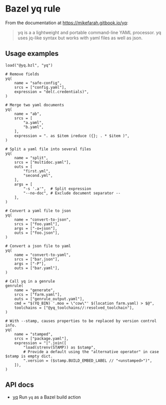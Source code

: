 # Bazel yq rule

From the documentation at https://mikefarah.gitbook.io/yq:

> yq is a a lightweight and portable command-line YAML processor.
> yq uses jq-like syntax but works with yaml files as well as json.

## Usage examples

```starlark
load("@yq.bzl", "yq")
```

```starlark
# Remove fields
yq(
    name = "safe-config",
    srcs = ["config.yaml"],
    expression = "del(.credentials)",
)
```

```starlark
# Merge two yaml documents
yq(
    name = "ab",
    srcs = [
        "a.yaml",
        "b.yaml",
    ],
    expression = ". as $item ireduce ({}; . * $item )",
)
```

```starlark
# Split a yaml file into several files
yq(
    name = "split",
    srcs = ["multidoc.yaml"],
    outs = [
        "first.yml",
        "second.yml",
    ],
    args = [
        "-s '.a'",  # Split expression
        "--no-doc", # Exclude document separator --
    ],
)
```

```starlark
# Convert a yaml file to json
yq(
    name = "convert-to-json",
    srcs = ["foo.yaml"],
    args = ["-o=json"],
    outs = ["foo.json"],
)
```

```starlark
# Convert a json file to yaml
yq(
    name = "convert-to-yaml",
    srcs = ["bar.json"],
    args = ["-P"],
    outs = ["bar.yaml"],
)
```

```starlark
# Call yq in a genrule
genrule(
    name = "generate",
    srcs = ["farm.yaml"],
    outs = ["genrule_output.yaml"],
    cmd = "$(YQ_BIN) '.moo = \"cow\"' $(location farm.yaml) > $@",
    toolchains = ["@yq_toolchains//:resolved_toolchain"],
)
```

```starlark
# With --stamp, causes properties to be replaced by version control info.
yq(
    name = "stamped",
    srcs = ["package.yaml"],
    expression = "|".join([
        "load(strenv(STAMP)) as $stamp",
        # Provide a default using the "alternative operator" in case $stamp is empty dict.
        ".version = ($stamp.BUILD_EMBED_LABEL // "<unstamped>")",
    ]),
)
```

## API docs

- [yq](docs/yq.md) Run `yq` as a Bazel build action
